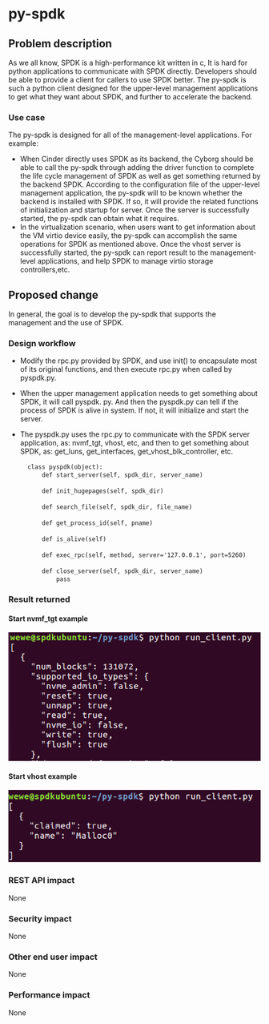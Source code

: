 # py-spdk
## Problem description

As we all know, SPDK is a high-performance kit written in c, It is hard for python applications to communicate with SPDK directly. Developers should be able to provide a client for callers to use SPDK better. The py-spdk is such a python client designed for the upper-level management applications to get what they want about SPDK, and further to accelerate the backend. 

### Use case

The py-spdk is designed for all of the management-level applications. For example:

* When Cinder directly uses SPDK as its backend, the Cyborg should be able to call the py-spdk through adding the driver function to complete the life cycle management of SPDK as well as get something returned by the backend SPDK. According to the configuration file of the upper-level management application, the py-spdk will to be known whether the backend is installed with SPDK. If so, it will provide the related functions of initialization and startup for server. Once the server is successfully started, the py-spdk can obtain what it requires. 
* In the virtualization scenario, when users want to get information about the VM virtio device easily, the py-spdk can accomplish the same operations for SPDK as mentioned above. Once the vhost server is successfully started, the py-spdk can report result to the management-level applications, and help SPDK to manage virtio storage controllers,etc.


## Proposed change

In general, the goal is to develop the py-spdk that supports the management and the use of SPDK.

### Design workflow

* Modify the rpc.py provided by SPDK, and use init() to encapsulate most of its original functions,  and then execute rpc.py when called by pyspdk.py.
* When the upper management application needs to get something about SPDK, it will call pyspdk. py. And then the pyspdk.py can tell if the process of SPDK is alive in system. If not, it will initialize and start the server.
* The pyspdk.py uses the rpc.py to communicate with the SPDK server application, as: nvmf_tgt, vhost, etc, and then to get something about SPDK, as: get_luns, get_interfaces, get_vhost_blk_controller, etc.

		class pyspdk(object):
            def start_server(self, spdk_dir, server_name)
        
            def init_hugepages(self, spdk_dir)
        
            def search_file(self, spdk_dir, file_name)
        
            def get_process_id(self, pname)
        
            def is_alive(self)
        
            def exec_rpc(self, method, server='127.0.0.1', port=5260)
        
            def close_server(self, spdk_dir, server_name)
                pass

### Result returned
#### Start nvmf_tgt example

![py-spdk](https://github.com/hellowaywewe/py-spdk/blob/master/get_bdevs.png)

#### Start vhost example

![py-spdk](https://github.com/hellowaywewe/py-spdk/blob/master/get_luns.png)


### REST API impact
None

### Security impact
None

### Other end user impact
None

### Performance impact
None

